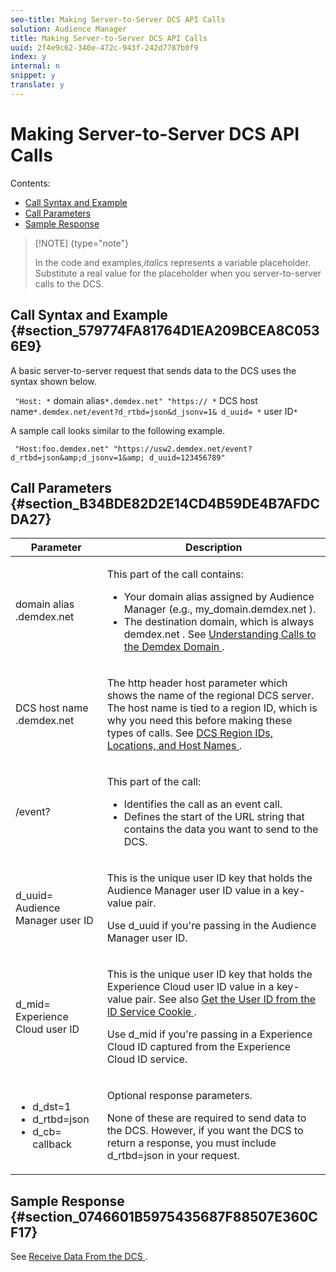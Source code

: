```yaml
---
seo-title: Making Server-to-Server DCS API Calls
solution: Audience Manager
title: Making Server-to-Server DCS API Calls
uuid: 2f4e9c62-340e-472c-943f-242d7787b0f9
index: y
internal: n
snippet: y
translate: y
---
```


# Making Server-to-Server DCS API Calls

Contents: 


<ul class="simplelist"> 
 <li> <a href="../../../c_api/dcs-intro/dcs-s2s/dcs-s2s-calls.md#section_579774FA81764D1EA209BCEA8C0536E9" format="dita" scope="local"> Call Syntax and Example </a> </li> 
 <li> <a href="../../../c_api/dcs-intro/dcs-s2s/dcs-s2s-calls.md#section_B34BDE82D2E14CD4B59DE4B7AFDCDA27" format="dita" scope="local"> Call Parameters </a> </li> 
 <li> <a href="../../../c_api/dcs-intro/dcs-s2s/dcs-s2s-calls.md#section_0746601B5975435687F88507E360CF17" format="dita" scope="local"> Sample Response </a> </li> 
</ul>




>[!NOTE] {type="note"}
>
>In the code and examples,*italics* represents a variable placeholder. Substitute a real value for the placeholder when you server-to-server calls to the DCS. 



## Call Syntax and Example {#section_579774FA81764D1EA209BCEA8C0536E9}

A basic server-to-server request that sends data to the DCS uses the syntax shown below. 

` "Host: *` domain alias`*.demdex.net" "https:// *` DCS host name`*.demdex.net/event?d_rtbd=json&d_jsonv=1& d_uuid= *` user ID`*` 

A sample call looks similar to the following example. 

` "Host:foo.demdex.net" "https://usw2.demdex.net/event?d_rtbd=json&amp;d_jsonv=1&amp; d_uuid=123456789"` 

## Call Parameters {#section_B34BDE82D2E14CD4B59DE4B7AFDCDA27}



<table id="table_3AF4466009B64F0C9CBE7904A4096E0C"> 
 <thead> 
  <tr> 
   <th colname="col1" class="entry"> Parameter </th> 
   <th colname="col2" class="entry"> Description </th> 
  </tr> 
 </thead>
 <tbody> 
  <tr> 
   <td colname="col1"> <p> <span class="codeph"> <span class="varname"> domain alias </span>.demdex.net </span> </p> </td> 
   <td colname="col2"> <p>This part of the call contains: </p> <p> 
     <ul id="ul_3EDA9C7BA6794D06BCB07A75A9BD2372"> 
      <li id="li_74624CA78D6F4536A8164AE1FA1DECB9">Your domain alias assigned by <span class="keyword"> Audience Manager </span> (e.g., <span class="codeph"> my_domain.demdex.net </span>). </li> 
      <li id="li_08ABE91CA247403AA480B3FB4BEF83BA">The destination domain, which is always <span class="codeph"> demdex.net </span>. See <a href="../../../c_reference/demdex-calls.md#concept_77B3D5A068AE413FA78D190D65AD799F" format="dita" scope="local"> Understanding Calls to the Demdex Domain </a>. </li> 
     </ul> </p> </td> 
  </tr> 
  <tr> 
   <td colname="col1"> <p> <span class="codeph"> <span class="varname"> DCS host name </span>.demdex.net </span> </p> </td> 
   <td colname="col2"> <p>The http header host parameter which shows the name of the regional DCS server. The host name is tied to a region ID, which is why you need this before making these types of calls. See <a href="../../../c_api/dcs-intro/dcs-api-reference/dcs-regions.md#concept_01C1E017A6694D1EAF9BF65BFFA54091" format="dita" scope="local"> DCS Region IDs, Locations, and Host Names </a>. </p> </td> 
  </tr> 
  <tr> 
   <td colname="col1"> <p> <span class="codeph"> /event? </span> </p> </td> 
   <td colname="col2"> <p>This part of the call: </p> <p> 
     <ul id="ul_6332444A305A4F12A7CBE471CA508516"> 
      <li id="li_1C5C111B2B0E4621B3FC0C20D6516041">Identifies the call as an event call. </li> 
      <li id="li_DBCE9B1C70604A629ECD7AC0A9052198">Defines the start of the URL string that contains the data you want to send to the DCS. </li> 
     </ul> </p> </td> 
  </tr> 
  <tr> 
   <td colname="col1"> <p> <span class="codeph"> d_uuid= <span class="varname"> Audience Manager user ID </span> </span> </p> </td> 
   <td colname="col2"> <p>This is the unique user ID key that holds the <span class="keyword"> Audience Manager </span> user ID value in a key-value pair. </p> <p>Use <span class="codeph"> d_uuid </span> if you're passing in the <span class="keyword"> Audience Manager </span> user ID. </p> </td> 
  </tr> 
  <tr> 
   <td colname="col1"> <p> <span class="codeph"> d_mid= <span class="varname"> Experience Cloud user ID </span> </span> </p> </td> 
   <td colname="col2"> <p>This is the unique user ID key that holds the <span class="keyword"> Experience Cloud </span> user ID value in a key-value pair. See also <a href="../../../c_api/dcs-intro/dcs-s2s/dcs-mcid-ids.md#section_F28F94780FEC4918B37B62AC9A64AF23" format="dita" scope="local"> Get the User ID from the ID Service Cookie </a>. </p> <p>Use <span class="codeph"> d_mid </span> if you're passing in a <span class="keyword"> Experience Cloud </span> ID captured from the <span class="keyword"> Experience Cloud </span> ID service. </p> </td> 
  </tr> 
  <tr> 
   <td colname="col1"> <p> 
     <ul id="ul_36E2C1A0538D4D2C94DFC1335720A524"> 
      <li id="li_8902EED431CE4F0189A94868FA52DB1F"> <span class="codeph"> d_dst=1 </span> </li> 
      <li id="li_4B6B29499D444E31808DE0A9AA0442D0"> <span class="codeph"> d_rtbd=json </span> </li> 
      <li id="li_3430CD0438604B83BE6437E6EC480816"> <span class="codeph"> d_cb= <span class="varname"> callback </span> </span> </li> 
     </ul> </p> </td> 
   <td colname="col2"> <p>Optional response parameters. </p> <p> None of these are required to send data to the DCS. However, if you want the DCS to return a response, you must include <span class="codeph"> d_rtbd=json </span> in your request. </p> </td> 
  </tr> 
 </tbody> 
</table>


## Sample Response {#section_0746601B5975435687F88507E360CF17}

See [ Receive Data From the DCS ](../../../c_api/dcs-intro/dcs-event-calls/dcs-url-receive.md#concept_1219EE35E91548F899E2FFE60C107841). 
